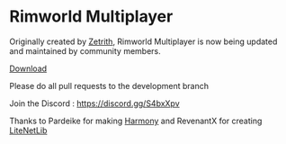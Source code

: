 # Rimworld Multiplayer
Originally created by [Zetrith](https://github.com/Zetrith/Multiplayer), Rimworld Multiplayer is now being updated and maintained by community members.

[Download](https://github.com/Parexy/Multiplayer/releases/download/v0.4.5/Multiplayer.zip)

Please do all pull requests to the development branch

Join the Discord : https://discord.gg/S4bxXpv

Thanks to Pardeike for making [Harmony](https://github.com/pardeike/Harmony) and RevenantX for creating [LiteNetLib](https://github.com/RevenantX/LiteNetLib)
